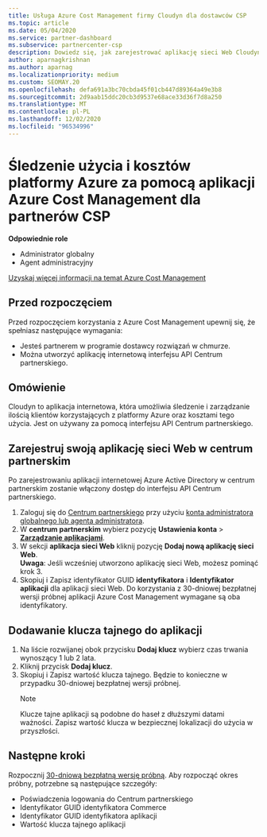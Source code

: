 ```yaml
---
title: Usługa Azure Cost Management firmy Cloudyn dla dostawców CSP
ms.topic: article
ms.date: 05/04/2020
ms.service: partner-dashboard
ms.subservice: partnercenter-csp
description: Dowiedz się, jak zarejestrować aplikację sieci Web Cloudyn i użyć klucza tajnego w centrum partnerskim, aby można było używać aplikacji do śledzenia użycia i kosztów platformy Azure.
author: aparnagkrishnan
ms.author: aparnag
ms.localizationpriority: medium
ms.custom: SEOMAY.20
ms.openlocfilehash: defa691a3bc70cbda45f01cb447d89364a49e3b8
ms.sourcegitcommit: 2d9aab15ddc20cb3d9537e68ace33d36f7d8a250
ms.translationtype: MT
ms.contentlocale: pl-PL
ms.lasthandoff: 12/02/2020
ms.locfileid: "96534996"
---
```

# <a name="track-customer-azure-usage-and-costs-with-the-azure-cost-management-app-for-csp-partners"></a>Śledzenie użycia i kosztów platformy Azure za pomocą aplikacji Azure Cost Management dla partnerów CSP  

**Odpowiednie role**

- Administrator globalny
- Agent administracyjny

[Uzyskaj więcej informacji na temat Azure Cost Management](https://go.microsoft.com/fwlink/p/?linkid=857893)

## <a name="before-you-begin"></a>Przed rozpoczęciem
Przed rozpoczęciem korzystania z Azure Cost Management upewnij się, że spełniasz następujące wymagania:

- Jesteś partnerem w programie dostawcy rozwiązań w chmurze.
- Można utworzyć aplikację internetową interfejsu API Centrum partnerskiego.

## <a name="overview"></a>Omówienie

Cloudyn to aplikacja internetowa, która umożliwia śledzenie i zarządzanie ilością klientów korzystających z platformy Azure oraz kosztami tego użycia. Jest on używany za pomocą interfejsu API Centrum partnerskiego.

## <a name="register-your-web-app-in-the-partner-center"></a>Zarejestruj swoją aplikację sieci Web w centrum partnerskim
Po zarejestrowaniu aplikacji internetowej Azure Active Directory w centrum partnerskim zostanie włączony dostęp do interfejsu API Centrum partnerskiego. 
1.  Zaloguj się do [Centrum partnerskiego](https://partnercenter.microsoft.com/pcv/dashboard/overview) przy użyciu [konta administratora globalnego lub agenta administratora](create-user-accounts-and-set-permissions.md).
2.  W **centrum partnerskim** wybierz pozycję **Ustawienia konta** &gt; **[Zarządzanie aplikacjami](https://partnercenter.microsoft.com/pcv/apiintegration/appmanagement)**.
3.  W sekcji **aplikacja sieci Web** kliknij pozycję **Dodaj nową aplikację sieci Web**.
<br> **Uwaga**: Jeśli wcześniej utworzono aplikację sieci Web, możesz pominąć krok 3.
4.  Skopiuj i Zapisz identyfikator GUID **identyfikatora** i **Identyfikator aplikacji** dla aplikacji sieci Web. Do korzystania z 30-dniowej bezpłatnej wersji próbnej aplikacji Azure Cost Management wymagane są oba identyfikatory.

## <a name="add-a-secret-key-to-your-app"></a>Dodawanie klucza tajnego do aplikacji
1. Na liście rozwijanej obok przycisku **Dodaj klucz** wybierz czas trwania wynoszący 1 lub 2 lata.
2. Kliknij przycisk **Dodaj klucz**. 
3. Skopiuj i Zapisz wartość klucza tajnego. Będzie to konieczne w przypadku 30-dniowej bezpłatnej wersji próbnej.<br>
   > [!NOTE]  
   > Klucze tajne aplikacji są podobne do haseł z dłuższymi datami ważności. Zapisz wartość klucza w bezpiecznej lokalizacji do użycia w przyszłości.

## <a name="next-steps"></a>Następne kroki
Rozpocznij [30-dniową bezpłatną wersję próbną](https://go.microsoft.com/fwlink/?linkid=857895).
Aby rozpocząć okres próbny, potrzebne są następujące szczegóły:
- Poświadczenia logowania do Centrum partnerskiego
- Identyfikator GUID identyfikatora Commerce
- Identyfikator GUID identyfikatora aplikacji
- Wartość klucza tajnego aplikacji
